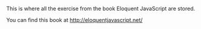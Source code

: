 This is where all the exercise from the book Eloquent JavaScript are stored.

You can find this book at http://eloquentjavascript.net/
